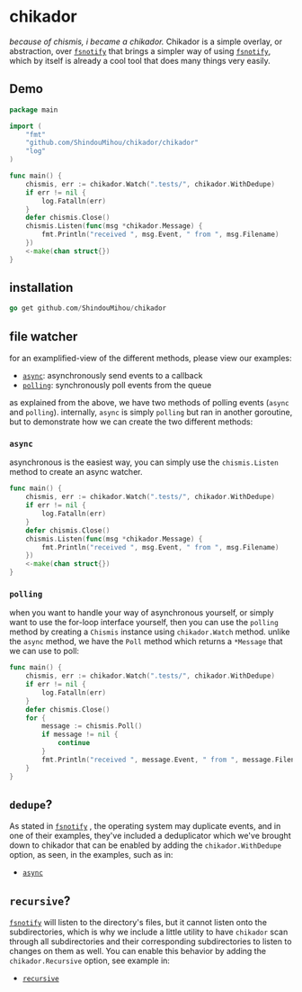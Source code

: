 # chikador

*because of chismis, i became a chikador.* Chikador is a simple overlay, or abstraction, over [`fsnotify`](https://github.com/fsnotify/fsnotify) 
that brings a simpler way of using [`fsnotify`](https://github.com/fsnotify/fsnotify), which by itself is already a cool tool that does many 
things very easily.

## Demo
```go
package main

import (
	"fmt"
	"github.com/ShindouMihou/chikador/chikador"
	"log"
)

func main() {
	chismis, err := chikador.Watch(".tests/", chikador.WithDedupe)
	if err != nil {
		log.Fatalln(err)
	}
	defer chismis.Close()
	chismis.Listen(func(msg *chikador.Message) {
		fmt.Println("received ", msg.Event, " from ", msg.Filename)
	})
	<-make(chan struct{})
}
```

## installation
```go
go get github.com/ShindouMihou/chikador
```

## file watcher

for an examplified-view of the different methods, please view our examples:
- [`async`](examples/async/main.go): asynchronously send events to a callback
- [`polling`](examples/polling/main.go): synchronously poll events from the queue

as explained from the above, we have two methods of polling events (`async` and `polling`). internally, `async` is simply 
`polling` but ran in another goroutine, but to demonstrate how we can create the two different methods:

### `async`

asynchronous is the easiest way, you can simply use the `chismis.Listen` method to create an async watcher.

```go
func main() {
    chismis, err := chikador.Watch(".tests/", chikador.WithDedupe)
    if err != nil {
        log.Fatalln(err)
    }
    defer chismis.Close()
	chismis.Listen(func(msg *chikador.Message) {
        fmt.Println("received ", msg.Event, " from ", msg.Filename)
    })
    <-make(chan struct{})
}
```

### `polling`

when you want to handle your way of asynchronous yourself, or simply want to use the for-loop interface yourself, then 
you can use the `polling` method by creating a `Chismis` instance using `chikador.Watch` method. unlike the `async` 
method, we have the `Poll` method which returns a `*Message` that we can use to poll:
```go
func main() {
    chismis, err := chikador.Watch(".tests/", chikador.WithDedupe)
    if err != nil {
        log.Fatalln(err)
    }
    defer chismis.Close()
    for {
        message := chismis.Poll()
        if message != nil {
            continue
        }
        fmt.Println("received ", message.Event, " from ", message.Filename)
    }
}
```

## `dedupe`?

As stated in [`fsnotify`](https://github.com/fsnotify/fsnotify) , the operating system may duplicate events, and in one of their examples, they've included a 
deduplicator which we've brought down to chikador that can be enabled by adding the `chikador.WithDedupe` option, as seen, 
in the examples, such as in:
- [`async`](examples/async/main.go)

## `recursive`?

[`fsnotify`](https://github.com/fsnotify/fsnotify) will listen to the directory's files, but it cannot listen onto the subdirectories, which is why we include a little 
utility to have `chikador` scan through all subdirectories and their corresponding subdirectories to listen to changes on them as well. You can enable this behavior by adding 
the `chikador.Recursive` option, see example in:
- [`recursive`](examples/recursive/main.go)